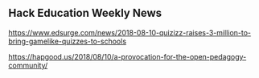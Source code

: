 ## Hack Education Weekly News

https://www.edsurge.com/news/2018-08-10-quizizz-raises-3-million-to-bring-gamelike-quizzes-to-schools

https://hapgood.us/2018/08/10/a-provocation-for-the-open-pedagogy-community/
